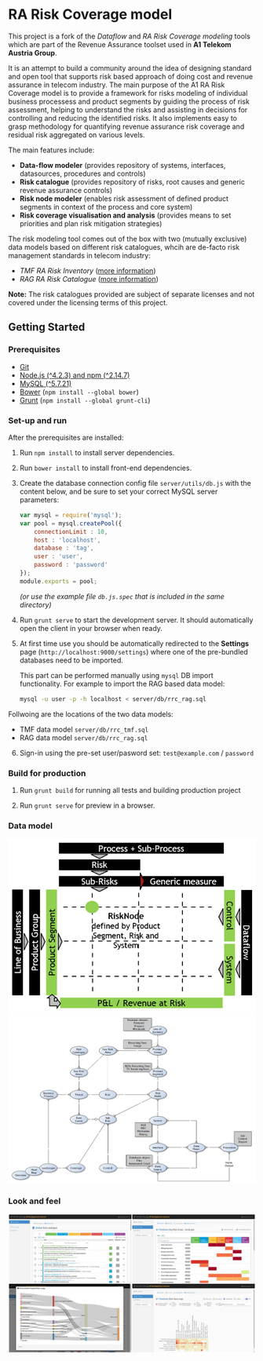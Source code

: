 # RA Risk Coverage model

This project is a fork of the *Dataflow* and *RA Risk Coverage modeling* tools which are part of the Revenue Assurance toolset used in **A1 Telekom Austria Group**. 

It is an attempt to build a community around the idea of designing standard and open tool that supports risk based approach of doing cost and revenue assurance in telecom industry. The main purpose of the A1 RA Risk Coverage model is to provide a framework for risks modeling of individual business processess and product segments by guiding the process of risk assessment, helping to understand the risks and assisting in decisions for controlling and reducing the identified risks. It also implements easy to grasp methodology for quantifying revenue assurance risk coverage and residual risk aggregated on various levels.

The main features include:

- **Data-flow modeler** (provides repository of systems, interfaces, datasources, procedures and controls)
- **Risk catalogue** (provides repository of risks, root causes and generic revenue assurance controls)
- **Risk node modeler** (enables risk assessment of defined product segments in context of the process and core system)
- **Risk coverage visualisation and analysis** (provides means to set priorities and plan risk mitigation strategies)

The risk modeling tool comes out of the box with two (mutually exclusive) data models based on different risk catalogues, whcih are de-facto risk management standards in telecom industry:
- *TMF RA Risk Inventory* ([more information](https://www.tmforum.org/resources/best-practice/gb941e-revenue-assurance-coverage-model-risk-inventory-v1-4-1/))
- *RAG RA Risk Catalogue* ([more information](https://riskandassurancegroup.org/))

**Note:** The risk catalogues provided are subject of separate licenses and not covered under the licensing terms of this project.

## Getting Started

### Prerequisites

- [Git](https://git-scm.com/)
- [Node.js (^4.2.3) and npm (^2.14.7)](https://nodejs.org/en/download/)
- [MySQL (^5.7.21)](https://dev.mysql.com/downloads/mysql/)
- [Bower](https://bower.io/) (`npm install --global bower`)
- [Grunt](http://gruntjs.com/) (`npm install --global grunt-cli`)


### Set-up and run

After the prerequisites are installed:

1. Run `npm install` to install server dependencies.

2. Run `bower install` to install front-end dependencies.

3. Create the database connection config file `server/utils/db.js` with the content below, and be sure to set your correct MySQL server parameters: 
	```javascript
	var mysql = require('mysql');
	var pool = mysql.createPool({
		connectionLimit	: 10,
		host : 'localhost',
		database : 'tag',
		user : 'user',
		password : 'password'
	});
	module.exports = pool;
	``` 
	*(or use the example file `db.js.spec` that is included in the same directory)*

4. Run `grunt serve` to start the development server. It should automatically open the client in your browser when ready.

5. At first time use you should be automatically redirected to the **Settings** page (`http://localhost:9000/settings`) where one of the pre-bundled databases need to be imported.

	This part can be performed manually using ``mysql`` DB import functionality. For example to import the RAG based data model:
	```bash
	mysql -u user -p -h localhost < server/db/rrc_rag.sql
	```

Follwoing are the locations of the two data models:
- TMF data model `server/db/rrc_tmf.sql`
- RAG data model `server/db/rrc_rag.sql`

6. Sign-in using the pre-set user/pasword set: `test@example.com` / `password` 

### Build for production

1. Run `grunt build` for running all tests and building production project 

2. Run `grunt serve` for preview in a browser.

### Data model

![RA Risk Coverage data model](static/images/rrc_data_model.png?raw=true "RA Risk Coverage data model")
![RA Risk Coverage data model detailed](static/images/rrc_data_model_detailed.png?raw=true "RA Risk Coverage data model detailed")

### Look and feel

![Look and feel](static/images/look_and_feel.png?raw=true "Look and feel")